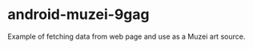  android-muzei-9gag
 ==================

 Example of fetching data from web page and use as a Muzei art source.
